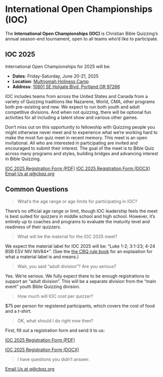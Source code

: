 # International Open Championships (IOC)

The **International Open Championships (IOC)** is Christian Bible Quizzing’s annual season-end tournament, open to all teams who’d like to participate.

## IOC 2025

International Open Championships for 2025 will be:

- **Dates**: Friday-Saturday, June 20-21, 2025
- **Location**: [Multnomah Holiness Camp](http://multnomahholiness.org)
- **Address**: [10801 SE Holgate Blvd, Portland OR 97266](https://google.com/maps/dir/10801+SE+Holgate+Blvd,+Portland+OR+97266)

IOC includes teams from across the United States and Canada from a variety of Quizzing traditions like Nazarene, World, CMA, other programs both pre-existing and new. We expect to run both youth and adult competitive divisions. And when not quizzing, there will be optional fun activities for all including a talent show and various other games.

Don’t miss out on this opportunity to fellowship with Quizzing people you might otherwise never meet and to experience what we’re working hard to make the most fun quiz meet in recent memory. This meet is an open invitational. All who are interested in participating are invited and encouraged to submit their interest. The goal of the meet is to Bible Quiz across many programs and styles, building bridges and advancing interest in Bible Quizzing.

<a href="/files/ioc_registration_2025.pdf" class="button colored">IOC 2025 Registration Form (PDF)</a>
<a href="/files/ioc_registration_2025.docx" class="button colored">IOC 2025 Registration Form (DOCX)</a>
<a href="mailto:q@cbqz.org" class="button">Email Us at q@cbqz.org</a>

## Common Questions

> What’s the age range or age limits for participating in IOC?

There’s no official age range or limit, though IOC leadership feels the meet is best suited for quizzers in middle school and high school. However, it’s entirely up to coaches and programs to evaluate the maturity level and readiness of their quizzers.

> What will be the material for the IOC 2025 meet?

We expect the material label for IOC 2025 will be: “Luke 1-2; 3:1-23; 4-24 BSB ESV NIV NIV84*”. (See the [the CBQ rule book](CBQ_system/rule_book.md) for an explaiation for what a material label is and means.)

> Wait, you said “adult division”? Are you serious?

Yes. We’re serious. We fully expect there to be enough registrations to support an “adult division”. This will be a separate division from the “main event” youth Bible Quizzing division.

> How much will IOC cost per quizzer?

$75 per person for registered participants, which covers the cost of food and a t-shirt.

> OK, what should I do right now then?

First, fill out a registration form and send it to us:

<a href="/files/ioc_registration_2025.pdf" class="button colored">IOC 2025 Registration Form (PDF)</a>

<a href="/files/ioc_registration_2025.docx" class="button colored">IOC 2025 Registration Form (DOCX)</a>

> I have questions you didn’t answer.

<a href="mailto:q@cbqz.org" class="button">Email Us at q@cbqz.org</a>

<!--

## What about IOC 2025?

We are excited to early-announce IOC 2025:

- **Location:** *To be determined, but likely in the greater Portland, Oregon area*
- **Dates:** *To be determined, but likely late June, 2025*

-->
